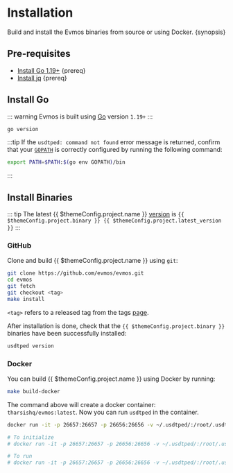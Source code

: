 <!--
order: 1
-->

# Installation

Build and install the Evmos binaries from source or using Docker. {synopsis}

## Pre-requisites

- [Install Go 1.19+](https://golang.org/dl/) {prereq}
- [Install jq](https://stedolan.github.io/jq/download/) {prereq}

## Install Go

::: warning
Evmos is built using [Go](https://golang.org/dl/) version `1.19+`
:::

```bash
go version
```

:::tip
If the `usdtped: command not found` error message is returned, confirm that your [`GOPATH`](https://golang.org/doc/gopath_code#GOPATH) is correctly configured by running the following command:

```bash
export PATH=$PATH:$(go env GOPATH)/bin
```

:::

## Install Binaries

::: tip
The latest {{ $themeConfig.project.name }} [version](https://github.com/evmos/evmos/releases) is `{{ $themeConfig.project.binary }} {{ $themeConfig.project.latest_version }}`
:::

### GitHub

Clone and build {{ $themeConfig.project.name }} using `git`:

```bash
git clone https://github.com/evmos/evmos.git
cd evmos
git fetch
git checkout <tag>
make install
```

`<tag>` refers to a released tag from the tags [page](https://github.com/evmos/evmos/tags).

After installation is done, check that the `{{ $themeConfig.project.binary }}` binaries have been successfully installed:

```bash
usdtped version
```

### Docker

You can build {{ $themeConfig.project.name }} using Docker by running:

```bash
make build-docker
```

The command above will create a docker container: `tharsishq/evmos:latest`. Now you can run `usdtped` in the container.

```bash
docker run -it -p 26657:26657 -p 26656:26656 -v ~/.usdtped/:/root/.usdtped tharsishq/evmos:latest usdtped version

# To initialize
# docker run -it -p 26657:26657 -p 26656:26656 -v ~/.usdtped/:/root/.usdtped tharsishq/evmos:latest usdtped init test-chain --chain-id test_9000-2

# To run
# docker run -it -p 26657:26657 -p 26656:26656 -v ~/.usdtped/:/root/.usdtped tharsishq/evmos:latest usdtped start
```
